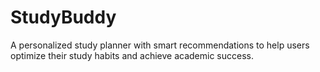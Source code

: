 # StudyBuddy
  A personalized study planner with smart recommendations to help users optimize their study habits and achieve academic success.
